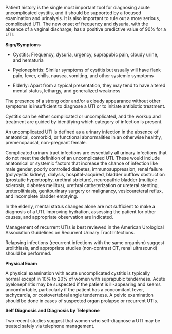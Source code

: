 Patient history is the single most important tool for diagnosing acute uncomplicated cystitis, and it should be supported by a focused examination and urinalysis. It is also important to rule out a more serious, complicated UTI. The new onset of frequency and dysuria, with the absence of a vaginal discharge, has a positive predictive value of 90% for a UTI.

**Sign/Symptoms**

- Cystitis: Frequency, dysuria, urgency, suprapubic pain, cloudy urine, and hematuria

- Pyelonephritis: Similar symptoms of cystitis but usually will have flank pain, fever, chills, nausea, vomiting, and other systemic symptoms

- Elderly: Apart from a typical presentation, they may tend to have altered mental status, lethargy, and generalized weakness

The presence of a strong odor and/or a cloudy appearance without other symptoms is insufficient to diagnose a UTI or to initiate antibiotic treatment.

Cystitis can be either complicated or uncomplicated, and the workup and treatment are guided by identifying which category of infection is present.

An uncomplicated UTI is defined as a urinary infection in the absence of anatomical, comorbid, or functional abnormalities in an otherwise healthy, premenopausal, non-pregnant female.

Complicated urinary tract infections are essentially all urinary infections that do not meet the definition of an uncomplicated UTI. These would include anatomical or systemic factors that increase the chance of infection like male gender, poorly controlled diabetes, immunosuppression, renal failure (polycystic kidney), dialysis, hospital-acquired, bladder outflow obstruction (prostatic hypertrophy, urethral stricture), neuropathic bladder (multiple sclerosis, diabetes mellitus), urethral catheterization or ureteral stenting, ureterolithiasis, genitourinary surgery or malignancy, vesicoureteral reflux, and incomplete bladder emptying.

In the elderly, mental status changes alone are not sufficient to make a diagnosis of a UTI. Improving hydration, assessing the patient for other causes, and appropriate observation are indicated.

Management of recurrent UTIs is best reviewed in the American Urological Association Guidelines on Recurrent Urinary Tract Infections.

Relapsing infections (recurrent infections with the same organism) suggest urolithiasis, and appropriate studies (non-contrast CT, renal ultrasound) should be performed.

**Physical Exam**

A physical examination with acute uncomplicated cystitis is typically normal except in 10% to 20% of women with suprapubic tenderness. Acute pyelonephritis may be suspected if the patient is ill-appearing and seems uncomfortable, particularly if the patient has a concomitant fever, tachycardia, or costovertebral angle tenderness. A pelvic examination should be done in cases of suspected organ prolapse or recurrent UTIs.

**Self Diagnosis and Diagnosis by Telephone**

Two recent studies suggest that women who self-diagnose a UTI may be treated safely via telephone management.